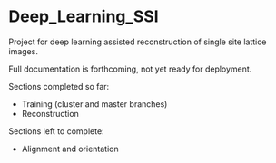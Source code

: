 # Deep_Learning_SSI
Project for deep learning assisted reconstruction of single site lattice images.

Full documentation is forthcoming, not yet ready for deployment.

Sections completed so far:

- Training (cluster and master branches)
- Reconstruction

Sections left to complete:

- Alignment and orientation